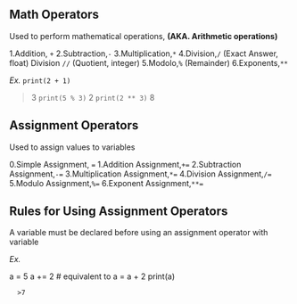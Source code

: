 ## Math Operators
Used to perform mathematical operations, __(AKA. Arithmetic operations)__

1.Addition, `+`
2.Subtraction,`-`
3.Multiplication,`*`
4.Division,`/` (Exact Answer, float)
  Division `//` (Quotient, integer)
5.Modolo,`%` (Remainder)
6.Exponents,`**`

*Ex.*
`print(2 + 1)`
  >3
`print(5 % 3)`
  >2
`print(2 ** 3)`
  >8

## Assignment Operators
Used to assign values to variables

0.Simple Assignment, `=`
1.Addition Assignment,`+=`
2.Subtraction Assignment,`-=`
3.Multiplication Assignment,`*=`
4.Division Assignment,`/=`
5.Modulo Assignment,`%=`
6.Exponent Assignment,`**=`

## Rules for Using Assignment Operators
A variable must be declared before using an assignment operator with variable

*Ex.*

a = 5
a += 2 # equivalent to a = a + 2
print(a)
```
  >7

